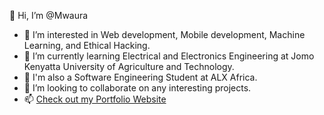 👋 Hi, I’m @Mwaura

- 👀 I’m interested in Web development, Mobile development, Machine Learning, and Ethical Hacking.
- 🌱 I’m currently learning Electrical and Electronics Engineering at Jomo Kenyatta University of Agriculture and Technology.
- 🌱 I'm also a Software Engineering Student at ALX Africa.
- 💞️ I’m looking to collaborate on any interesting projects.
- 📫 <a href="https://mwauraportfolio.netlify.app/" target="_blank">Check out my Portfolio Website</a>

<!---
MwauratheAlex/MwauratheAlex is a ✨ special ✨ repository because its `README.md` (this file) appears on your GitHub profile.
You can click the Preview link to take a look at your changes.
--->
